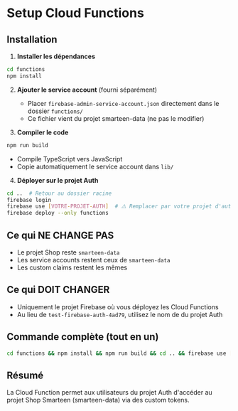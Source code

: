 # Setup Cloud Functions

## Installation

1. **Installer les dépendances**
```bash
cd functions
npm install
```

2. **Ajouter le service account** (fourni séparément)
   - Placer `firebase-admin-service-account.json` directement dans le dossier `functions/`
   - Ce fichier vient du projet smarteen-data (ne pas le modifier)

3. **Compiler le code**
```bash
npm run build
```
   - Compile TypeScript vers JavaScript
   - Copie automatiquement le service account dans `lib/`

4. **Déployer sur le projet Auth**
```bash
cd ..  # Retour au dossier racine
firebase login
firebase use [VOTRE-PROJET-AUTH]  # ⚠️ Remplacer par votre projet d'authentification
firebase deploy --only functions
```

## Ce qui NE CHANGE PAS

- Le projet Shop reste `smarteen-data` 
- Les service accounts restent ceux de `smarteen-data`
- Les custom claims restent les mêmes

## Ce qui DOIT CHANGER

- Uniquement le projet Firebase où vous déployez les Cloud Functions
- Au lieu de `test-firebase-auth-4ad79`, utilisez le nom de du projet Auth

## Commande complète (tout en un)

```bash
cd functions && npm install && npm run build && cd .. && firebase use [VOTRE-PROJET-AUTH] && firebase deploy --only functions
```

## Résumé

La Cloud Function permet aux utilisateurs du projet Auth d'accéder au projet Shop Smarteen (smarteen-data) via des custom tokens.